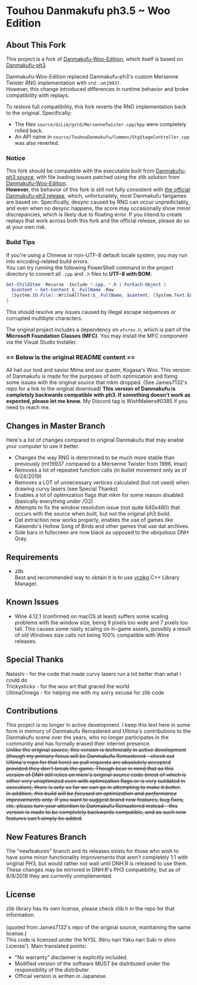 # Touhou Danmakufu ph3.5 ~ Woo Edition

## About This Fork

This project is a fork of [Danmakufu-Woo-Edition](https://github.com/WishMakers0/Danmakufu-Woo-Edition), which itself is based on [Danmakufu-ph3](https://github.com/james7132/Danmakufu-ph3).

Danmakufu-Woo-Edition replaced Danmakufu-ph3's custom Mersenne Twister RNG implementation with `std::mt19937`.  
However, this change introduced differences in runtime behavior and broke compatibility with replays.

To restore full compatibility, this fork reverts the RNG implementation back to the original. Specifically:

- The files `source/GcLib/gstd/MersenneTwister.cpp/hpp` were completely rolled back.
- An API name in `source/TouhouDanmakufu/Common/StgStageController.cpp` was also reverted.

### Notice

This fork should be compatible with the executable built from [Danmakufu-ph3 source](https://github.com/james7132/Danmakufu-ph3), with file loading issues patched using the zlib solution from [Danmakufu-Woo-Edition](https://github.com/WishMakers0/Danmakufu-Woo-Edition).  
**However**, the behavior of this fork is still not fully consistent with [the official Danmakufu-ph3 release](https://touhougc.web.fc2.com/products/th_dnh_ph3.html), which, unfortunately, most Danmakufu fangames are based on. Specifically, desync caused by RNG can occur unpredictably, and even when no desync happens, the score may occasionally show minor discrepancies, which is likely due to floating error.
If you intend to create replays that work across both this fork and the official release, please do so at your own risk.

### Build Tips

If you're using a Chinese or non-UTF-8 default locale system, you may run into encoding-related build errors.  
You can try running the following PowerShell command in the project directory to convert all `.cpp` and `.h` files to **UTF-8 with BOM**:

```powershell
Get-ChildItem -Recurse -Include *.cpp, *.h | ForEach-Object {
  $content = Get-Content $_.FullName -Raw
  [System.IO.File]::WriteAllText($_.FullName, $content, [System.Text.Encoding]::UTF8)
}
```

This should resolve any issues caused by illegal escape sequences or corrupted multibyte characters.

The original project includes a dependency on `afxres.h`, which is part of the **Microsoft Foundation Classes (MFC)**. You may install the MFC component via the Visual Studio Installer.

### == Below is the original README content ==

All hail our lord and savior Mima and our queen, Kogasa's Woo. This version of Danmakufu is made for the purposes of both optimization and fixing some issues with the original source that mkm dropped. (See James7132's repo for a link to the original download) <b>This version of Danmakufu is completely backwards compatible with ph3. If something doesn't work as expected, please let me know.</b> My Discord tag is WishMakers#0385 if you need to reach me.

## Changes in Master Branch
Here's a list of changes compared to original Danmakufu that may enable your computer to use it better.
 * Changes the way RNG is determined to be much more stable than previously (mt19937 compared to a Mersenne Twister from 1996, lmao)
 * Removes a lot of repeated function calls (in bullet movement only as of 6/24/2019)
 * Removes a LOT of unnecessary vertices calculated (but not used) when drawing curvy lasers (see Special Thanks)
 * Enables a lot of optimization flags that mkm for some reason disabled (basically everything under /O2)
 * Attempts to fix the window resolution issue (not quite 640x480) that occurs with the source when built, but not the original ph3 build.
 * Dat extraction now works properly, enables the use of games like Kaisendo's Hollow Song of Birds and other games that use dat archives.
 * Side bars in fullscreen are now black as opposed to the ubiquitous DNH Gray.

## Requirements
 * zlib
</br>Best and recommended way to obtain it is to use [vcpkg](https://github.com/Microsoft/vcpkg) C++ Library Manager.

## Known Issues
 * Wine 4.12.1 (confirmed on macOS at least) suffers some scaling problems with the window size, being 9 pixels too wide and 7 pixels too tall.  This causes some nasty scaling on in-game assets, possibly a result of old Windows size calls not being 100% compatible with Wine releases.

## Special Thanks
Natashi - for the code that made curvy lasers run a lot better than what I could do
</br>Trickysticks - for the woo art that graced the world
</br>UltimaOmega - for helping me with my sorry excuse for zlib code

## Contributions
This project is no longer in active development.  I keep this text here in some form in memory of Danmakufu Remastered and Ultima's contributions to the Danmakufu scene over the years, who no longer participates in the community and has formally erased their internet presence.
</br>~~Unlike the original source, this version is *technically* in active development (though my primary focus will be Danmakufu Remastered - check out Ultima's repo for that here) so pull requests are absolutely accepted provided they don't break the game. Though bear in mind that as this version of DNH still relies on mkm's original source code (most of which is either very unoptimized even with optimization flags or is very outdated in execution), there is only so far we can go in attempting to make it better.
</br>In addition, *this build will be focused on optimization and performance improvements only.* If you want to suggest brand new features, bug fixes, etc. please turn your attention to Danmakufu Remastered instead - this version is made to be completely backwards compatible, and as such new features can't simply be added.~~

## New Features Branch
The "newfeatures" branch and its releases exists for those who wish to have some minor functionality improvements that aren't completely 1:1 with original PH3, but would rather not wait until DNH:R is released to use them.  These changes may be mirrored in DNH:R's PH3 compatibility, but as of 8/9/2019 they are currently unimplemented.

## License
zlib library has its own license, please check zlib.h in the repo for that information.</br></br>
(quoted from James7132's repo of the original source, maintaining the same license.) </br>This code is licensed under the NYSL (Niru nari Yaku nari Suki ni shiro License'). Main translated points:

 * "No warranty" disclaimer is explicitly included.
 * Modified version of the software MUST be distributed under the responsibility of the distributer.
 * Official version is written in Japanese.
